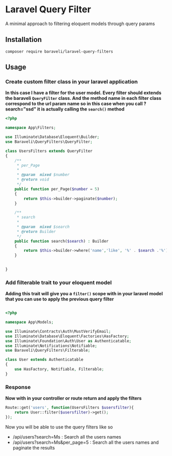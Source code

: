 # Laravel Query Filter

A minimal approach to filtering eloquent models through query params

## Installation

```
composer require baraveli/laravel-query-filters
```

## Usage

### Create custom filter class in your laravel application

**In this case I have a filter for the user model. Every filter should extends the baraveli `QueryFilter` class.
And the method name in each filter class correspond to the url param name so in this case when you call ?search="ssd" it is actually calling the `search()` method**

```php
<?php

namespace App\Filters;

use Illuminate\Database\Eloquent\Builder;
use Baraveli\QueryFilters\QueryFilter;

class UsersFilters extends QueryFilter
{        
    /**
     * per_Page
     *
     * @param  mixed $number
     * @return void
     */
    public function per_Page($number = 5)
    {
        return $this->builder->paginate($number);
    }

    /**
     * search
     *
     * @param  mixed $search
     * @return Builder
     */
    public function search($search) : Builder
    {
        return $this->builder->where('name','like', '%' . $search .'%');
    }

    
}
```

### Add filterable trait to your eloquent model

**Adding this trait will give you a `filter()` scope with in your laravel model that you can use to apply the previous query filter**

```php

<?php

namespace App\Models;

use Illuminate\Contracts\Auth\MustVerifyEmail;
use Illuminate\Database\Eloquent\Factories\HasFactory;
use Illuminate\Foundation\Auth\User as Authenticatable;
use Illuminate\Notifications\Notifiable;
use Baraveli\QueryFilters\Filterable;

class User extends Authenticatable
{
    use HasFactory, Notifiable, Filterable;
}

```

### Response 

**Now with in your controller or route return and apply the filters**

```php
Route::get('users', function(UsersFilters $usersfilter){
    return User::filter($usersfilter)->get();
});
```

Now you will be able to use the query filters like so

- /api/users?search=Ms : Search all the users names
- /api/users?search=Ms&per_page=5 : Search all the users names and paginate the results
